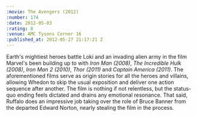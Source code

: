 ```yaml
--- 
:movie: The Avengers (2012)
:number: 174
:date: 2012-05-03
:rating: 8
:venue: AMC Tysons Corner 16
:published_at: 2012-05-27 21:17:21 Z
---
```

Earth's mightiest heroes battle Loki and an invading alien army in the film Marvel's been building up to with _Iron Man (2008)_, _The Incredible Hulk (2008)_, _Iron Man 2 (2010)_, _Thor (2011)_ and _Captain America (2011)_. The aforementioned films serve as origin stories for all the heroes and villains, allowing Whedon to skip the usual exposition and deliver one action sequence after another. The film is nothing if not relentless, but the status-quo ending feels dictated and drains any emotional resonance. That said, Ruffalo does an impressive job taking over the role of Bruce Banner from the departed Edward Norton, nearly stealing the film in the process.